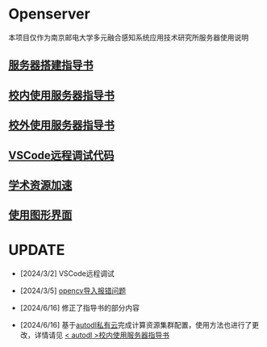 # Openserver
本项目仅作为南京邮电大学多元融合感知系统应用技术研究所服务器使用说明
## [服务器搭建指导书](Server_Setup_Guide.md)
## [校内使用服务器指导书](autodl/Server_Use_Guide_on_Campus.md)
## [校外使用服务器指导书](Server_Use_Guide_outside_Campus.md)
## [VSCode远程调试代码](Server_Debug_Guide.md)
## [学术资源加速](Proxy.md)
## [使用图形界面](Installing_GUI_and_VNCServer/Installing_GUI_and_VNCServer.md)

# UPDATE
- [2024/3/2] VSCode远程调试
- [2024/3/5] [opencv导入报错问题](Server_Use_Guide_on_Campus.md)

- [2024/6/16] 修正了指导书的部分内容

- [2024/6/16] 基于[autodl私有云](https://private.autodl.com/)完成计算资源集群配置，使用方法也进行了更改，详情请见 [< autodl >校内使用服务器指导书](autodl/Server_Use_Guide_on_Campus.md)


